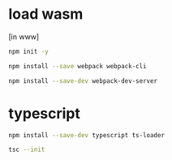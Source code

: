 # load wasm

[in www]

```bash
npm init -y
```

```bash
npm install --save webpack webpack-cli
```

```bash
npm install --save-dev webpack-dev-server
```

# typescript

```bash
npm install --save-dev typescript ts-loader
```
```bash
tsc --init
```
